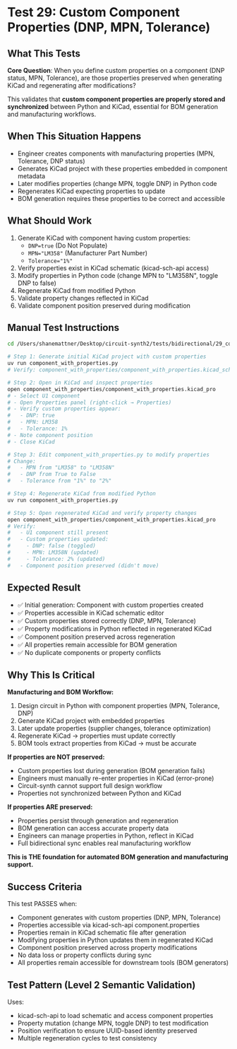 # Test 29: Custom Component Properties (DNP, MPN, Tolerance)

## What This Tests

**Core Question**: When you define custom properties on a component (DNP status, MPN, Tolerance), are those properties preserved when generating KiCad and regenerating after modifications?

This validates that **custom component properties are properly stored and synchronized** between Python and KiCad, essential for BOM generation and manufacturing workflows.

## When This Situation Happens

- Engineer creates components with manufacturing properties (MPN, Tolerance, DNP status)
- Generates KiCad project with these properties embedded in component metadata
- Later modifies properties (change MPN, toggle DNP) in Python code
- Regenerates KiCad expecting properties to update
- BOM generation requires these properties to be correct and accessible

## What Should Work

1. Generate KiCad with component having custom properties:
   - `DNP=true` (Do Not Populate)
   - `MPN="LM358"` (Manufacturer Part Number)
   - `Tolerance="1%"`
2. Verify properties exist in KiCad schematic (kicad-sch-api access)
3. Modify properties in Python code (change MPN to "LM358N", toggle DNP to false)
4. Regenerate KiCad from modified Python
5. Validate property changes reflected in KiCad
6. Validate component position preserved during modification

## Manual Test Instructions

```bash
cd /Users/shanemattner/Desktop/circuit-synth2/tests/bidirectional/29_component_custom_properties

# Step 1: Generate initial KiCad project with custom properties
uv run component_with_properties.py
# Verify: component_with_properties/component_with_properties.kicad_sch created with U1

# Step 2: Open in KiCad and inspect properties
open component_with_properties/component_with_properties.kicad_pro
# - Select U1 component
# - Open Properties panel (right-click → Properties)
# - Verify custom properties appear:
#   - DNP: true
#   - MPN: LM358
#   - Tolerance: 1%
# - Note component position
# - Close KiCad

# Step 3: Edit component_with_properties.py to modify properties
# Change:
#   - MPN from "LM358" to "LM358N"
#   - DNP from True to False
#   - Tolerance from "1%" to "2%"

# Step 4: Regenerate KiCad from modified Python
uv run component_with_properties.py

# Step 5: Open regenerated KiCad and verify property changes
open component_with_properties/component_with_properties.kicad_pro
# Verify:
#   - U1 component still present
#   - Custom properties updated:
#     - DNP: false (toggled)
#     - MPN: LM358N (updated)
#     - Tolerance: 2% (updated)
#   - Component position preserved (didn't move)
```

## Expected Result

- ✅ Initial generation: Component with custom properties created
- ✅ Properties accessible in KiCad schematic editor
- ✅ Custom properties stored correctly (DNP, MPN, Tolerance)
- ✅ Property modifications in Python reflected in regenerated KiCad
- ✅ Component position preserved across regeneration
- ✅ All properties remain accessible for BOM generation
- ✅ No duplicate components or property conflicts

## Why This Is Critical

**Manufacturing and BOM Workflow:**
1. Design circuit in Python with component properties (MPN, Tolerance, DNP)
2. Generate KiCad project with embedded properties
3. Later update properties (supplier changes, tolerance optimization)
4. Regenerate KiCad → properties must update correctly
5. BOM tools extract properties from KiCad → must be accurate

**If properties are NOT preserved:**
- Custom properties lost during generation (BOM generation fails)
- Engineers must manually re-enter properties in KiCad (error-prone)
- Circuit-synth cannot support full design workflow
- Properties not synchronized between Python and KiCad

**If properties ARE preserved:**
- Properties persist through generation and regeneration
- BOM generation can access accurate property data
- Engineers can manage properties in Python, reflect in KiCad
- Full bidirectional sync enables real manufacturing workflow

**This is THE foundation for automated BOM generation and manufacturing support.**

## Success Criteria

This test PASSES when:
- Component generates with custom properties (DNP, MPN, Tolerance)
- Properties accessible via kicad-sch-api component.properties
- Properties remain in KiCad schematic file after generation
- Modifying properties in Python updates them in regenerated KiCad
- Component position preserved across property modifications
- No data loss or property conflicts during sync
- All properties remain accessible for downstream tools (BOM generators)

## Test Pattern (Level 2 Semantic Validation)

Uses:
- kicad-sch-api to load schematic and access component properties
- Property mutation (change MPN, toggle DNP) to test modification
- Position verification to ensure UUID-based identity preserved
- Multiple regeneration cycles to test consistency
